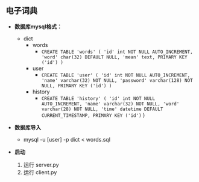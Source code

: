 ## 电子词典

- **数据库mysql格式：**
  - dict
      - words 
          - `CREATE TABLE 'words' (
    'id' int NOT NULL AUTO_INCREMENT,
    'word' char(32) DEFAULT NULL,
    'mean' text,
    PRIMARY KEY ('id')
  )`
      - user
          - `CREATE TABLE 'user' (
    'id' int NOT NULL AUTO_INCREMENT,
    'name' varchar(32) NOT NULL,
    'password' varchar(128) NOT NULL,
    PRIMARY KEY ('id')
  )`
      - history
          - `CREATE TABLE 'history' (
    'id' int NOT NULL AUTO_INCREMENT,
    'name' varchar(32) NOT NULL,
    'word' varchar(28) NOT NULL,
    'time' datetime DEFAULT CURRENT_TIMESTAMP,
    PRIMARY KEY ('id')`
  )
          
- **数据库导入**
  - mysql -u [user] -p dict < words.sql
  
- **启动**
  1. 运行 server.py
  2. 运行 client.py